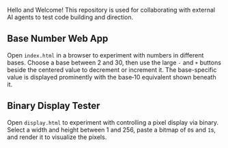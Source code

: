 Hello and Welcome! This repository is used for collaborating with external AI agents to test code building and direction.

## Base Number Web App

Open `index.html` in a browser to experiment with numbers in different bases. Choose a base between 2 and 30, then use the large `-` and `+` buttons beside the centered value to decrement or increment it. The base-specific value is displayed prominently with the base‑10 equivalent shown beneath it.

## Binary Display Tester

Open `display.html` to experiment with controlling a pixel display via binary. Select a width and height between 1 and 256, paste a bitmap of `0`s and `1`s, and render it to visualize the pixels.
